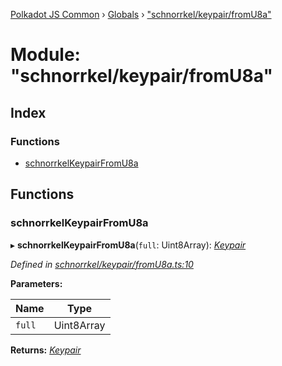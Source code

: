 [Polkadot JS Common](../README.md) › [Globals](../globals.md) › ["schnorrkel/keypair/fromU8a"](_schnorrkel_keypair_fromu8a_.md)

# Module: "schnorrkel/keypair/fromU8a"

## Index

### Functions

* [schnorrkelKeypairFromU8a](_schnorrkel_keypair_fromu8a_.md#schnorrkelkeypairfromu8a)

## Functions

###  schnorrkelKeypairFromU8a

▸ **schnorrkelKeypairFromU8a**(`full`: Uint8Array): *[Keypair](../interfaces/_types_.keypair.md)*

*Defined in [schnorrkel/keypair/fromU8a.ts:10](https://github.com/polkadot-js/common/blob/62ebe257/packages/util-crypto/src/schnorrkel/keypair/fromU8a.ts#L10)*

**Parameters:**

Name | Type |
------ | ------ |
`full` | Uint8Array |

**Returns:** *[Keypair](../interfaces/_types_.keypair.md)*

